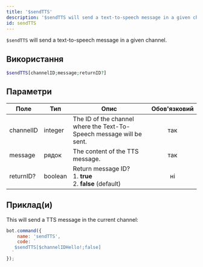 ```yaml
---
title: '$sendTTS'
description: '$sendTTS will send a text-to-speech message in a given channel.'
id: sendTTS
---
```


`$sendTTS` will send a text-to-speech message in a given channel.

## Використання

```php
$sendTTS[channelID;message;returnID?]
```

## Параметри

| Поле      | Тип     | Опис                                                                             | Обов'язковий |
| --------- | ------- | -------------------------------------------------------------------------------- |:------------:|
| channelID | integer | The ID of the channel where the Text-To-Speech message will be sent.             |     так      |
| message   | рядок   | The content of the TTS message.                                                  |     так      |
| returnID? | boolean | Return message ID?  <br /> 1. **true** <br /> 2. **false** (default) |      ні      |

## Приклад(и)

This will send a TTS message in the current channel:

```javascript
bot.command({
    name: 'sendTTS',
    code: `
   $sendTTS[$channelIDHello!;false]
  `
});
```